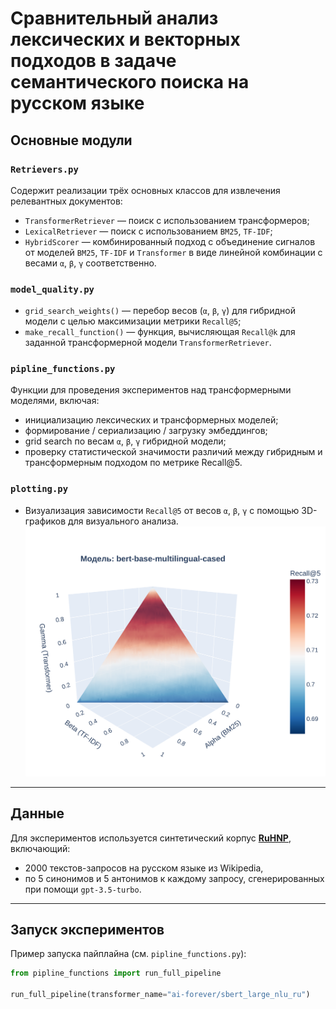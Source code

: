 # Сравнительный анализ лексических и векторных подходов в задаче семантического поиска на русском языке


## Основные модули

### `Retrievers.py`

Содержит реализации трёх основных классов для извлечения релевантных документов:
- `TransformerRetriever` — поиск с использованием трансформеров;
- `LexicalRetriever` — поиск с использованием `BM25`, `TF-IDF`;
- `HybridScorer` — комбинированный подход с объединение сигналов от моделей `BM25`, `TF-IDF` и `Transformer` в виде линейной комбинации с весами `α`, `β`, `γ` соответственно.

### `model_quality.py`

- `grid_search_weights()` — перебор весов (`α`, `β`, `γ`) для гибридной модели с целью максимизации метрики `Recall@5`;
- `make_recall_function()` — функция, вычисляющая `Recall@k` для заданной трансформерной модели `TransformerRetriever`.

### `pipline_functions.py`

Функции для проведения экспериментов над трансформерными моделями, включая:
- инициализацию лексических и трансформерных моделей;
- формирование / сериализацию / загрузку эмбеддингов;
- grid search по весам `α`, `β`, `γ` гибридной модели;
- проверку статистической значимости различий между гибридным и трансформерным подходом по метрике Recall@5. 

### `plotting.py`

- Визуализация зависимости `Recall@5` от весов `α`, `β`, `γ` с помощью 3D-графиков для визуального анализа.
![Пример визуализации для модели ](python_project/experiments_results/bert-base-multilingual-cased.png)

---

## Данные

Для экспериментов используется синтетический корпус [**RuHNP**](ссылка), включающий:
- 2000 текстов-запросов на русском языке из Wikipedia,
- по 5 синонимов и 5 антонимов к каждому запросу, сгенерированных при помощи `gpt-3.5-turbo`.

---

## Запуск экспериментов

Пример запуска пайплайна (см. `pipline_functions.py`):
```python
from pipline_functions import run_full_pipeline

run_full_pipeline(transformer_name="ai-forever/sbert_large_nlu_ru")

